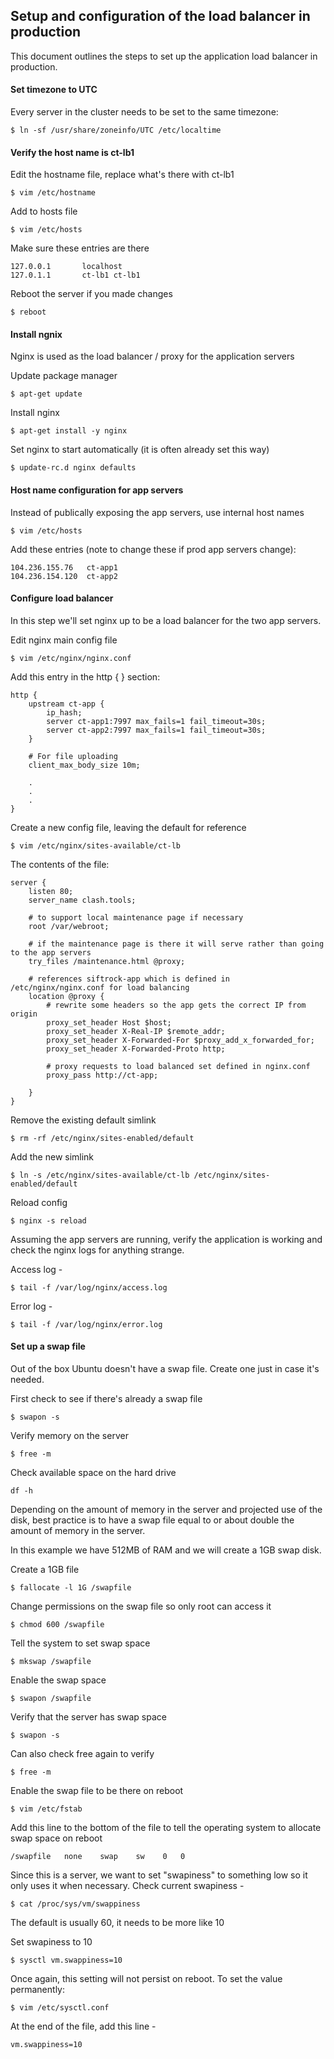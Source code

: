 ## Setup and configuration of the load balancer in production
This document outlines the steps to set up the application load balancer in production.


#### Set timezone to UTC
Every server in the cluster needs to be set to the same timezone:

`$ ln -sf /usr/share/zoneinfo/UTC /etc/localtime`


#### Verify the host name is ct-lb1
Edit the hostname file, replace what's there with ct-lb1

`$ vim /etc/hostname`

Add to hosts file

`$ vim /etc/hosts`

Make sure these entries are there

````
127.0.0.1       localhost
127.0.1.1       ct-lb1 ct-lb1

````

Reboot the server if you made changes

`$ reboot`


#### Install ngnix
Nginx is used as the load balancer / proxy for the application servers

Update package manager

`$ apt-get update`

Install nginx

`$ apt-get install -y nginx`

Set nginx to start automatically (it is often already set this way)

`$ update-rc.d nginx defaults`

#### Host name configuration for app servers
Instead of publically exposing the app servers, use internal host names

`$ vim /etc/hosts`

Add these entries (note to change these if prod app servers change):

````
104.236.155.76   ct-app1
104.236.154.120  ct-app2
````


#### Configure load balancer
In this step we'll set nginx up to be a load balancer for the two app servers.

Edit nginx main config file

`$ vim /etc/nginx/nginx.conf`

Add this entry in the http {  } section:

````
http {
    upstream ct-app {
        ip_hash;
        server ct-app1:7997 max_fails=1 fail_timeout=30s;
        server ct-app2:7997 max_fails=1 fail_timeout=30s;
    }

    # For file uploading
    client_max_body_size 10m;
    
    .
    .
    .
}
````

Create a new config file, leaving the default for reference

`$ vim /etc/nginx/sites-available/ct-lb`

The contents of the file:

````
server {
    listen 80;
    server_name clash.tools;

    # to support local maintenance page if necessary
    root /var/webroot;

    # if the maintenance page is there it will serve rather than going to the app servers
    try_files /maintenance.html @proxy;

    # references siftrock-app which is defined in /etc/nginx/nginx.conf for load balancing
    location @proxy {
        # rewrite some headers so the app gets the correct IP from origin
        proxy_set_header Host $host;
        proxy_set_header X-Real-IP $remote_addr;
        proxy_set_header X-Forwarded-For $proxy_add_x_forwarded_for;
        proxy_set_header X-Forwarded-Proto http;

        # proxy requests to load balanced set defined in nginx.conf
        proxy_pass http://ct-app;

    }
}
````

Remove the existing default simlink

`$ rm -rf /etc/nginx/sites-enabled/default`

Add the new simlink

`$ ln -s /etc/nginx/sites-available/ct-lb /etc/nginx/sites-enabled/default`

Reload config

`$ nginx -s reload`

Assuming the app servers are running, verify the application is working and check the nginx logs for anything strange.

Access log -

`$ tail -f /var/log/nginx/access.log`

Error log -

`$ tail -f /var/log/nginx/error.log`


#### Set up a swap file
Out of the box Ubuntu doesn't have a swap file. Create one just in case it's needed.

First check to see if there's already a swap file

`$ swapon -s`

Verify memory on the server

`$ free -m`

Check available space on the hard drive

`df -h`

Depending on the amount of memory in the server and projected use of the disk, best practice is to have a swap file equal to or about double the amount of memory in the server.

In this example we have 512MB of RAM and we will create a 1GB swap disk.

Create a 1GB file

`$ fallocate -l 1G /swapfile`

Change permissions on the swap file so only root can access it

`$ chmod 600 /swapfile`

Tell the system to set swap space

`$ mkswap /swapfile`

Enable the swap space

`$ swapon /swapfile`

Verify that the server has swap space

`$ swapon -s`

Can also check free again to verify

`$ free -m`

Enable the swap file to be there on reboot

`$ vim /etc/fstab`

Add this line to the bottom of the file to tell the operating system to allocate swap space on reboot

`/swapfile   none    swap    sw    0   0`

Since this is a server, we want to set "swapiness" to something low so it only uses it when necessary. Check current swapiness -

`$ cat /proc/sys/vm/swappiness`

The default is usually 60, it needs to be more like 10

Set swapiness to 10

`$ sysctl vm.swappiness=10`

Once again, this setting will not persist on reboot. To set the value permanently:

`$ vim /etc/sysctl.conf`

At the end of the file, add this line -

`vm.swappiness=10`

